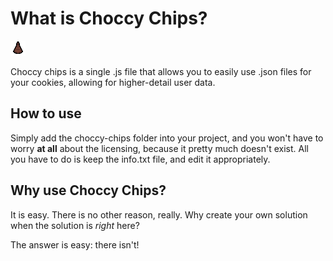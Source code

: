 # What is Choccy Chips?
![Choccy Logo](img/Choccy.png "Choccy")

Choccy chips is a single .js file that allows you to
easily use .json files for your cookies, allowing
for higher-detail user data.

## How to use
Simply add the choccy-chips folder into your project, and 
you won't have to worry __at all__ about the licensing, because 
it pretty much doesn't exist. All you have to do is 
keep the info.txt file, and edit it appropriately.

## Why use Choccy Chips?
It is easy. There is no other reason, really. Why create
your own solution when the solution is *right* here?

The answer is easy: there isn't!
